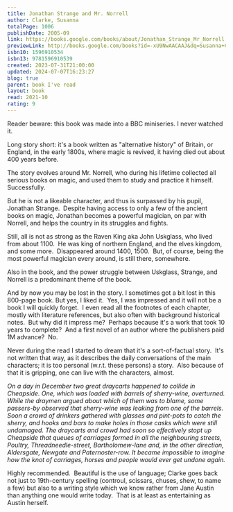```yaml
---
title: Jonathan Strange and Mr. Norrell
author: Clarke, Susanna
totalPage: 1006
publishDate: 2005-09
link: https://books.google.com/books/about/Jonathan_Strange_Mr_Norrell.html?hl=&id=-xU9NwAACAAJ
previewLink: http://books.google.com/books?id=-xU9NwAACAAJ&dq=Susanna+Clarke,+Jonathan+Strange+and+Mr.+Norrell&hl=&as_pt=BOOKS&cd=8&source=gbs_api
isbn10: 1596910534
isbn13: 9781596910539
created: 2023-07-31T21:00:00
updated: 2024-07-07T16:23:27
blog: true
parent: book I've read
layout: book
read: 2021-10
rating: 9
---
```

  
Reader beware: this book was made into a BBC miniseries. I never watched it.    
  
Long story short: it's a book written as "alternative history" of Britain, or England, in the early 1800s, where magic is revived, it having died out about 400 years before.    
  
The story evolves around Mr. Norrell, who during his lifetime collected all serious books on magic, and used them to study and practice it himself.  Successfully.    
  
But he is not a likeable character, and thus is surpassed by his pupil, Jonathan Strange.  Despite having access to only a few of the ancient books on magic, Jonathan becomes a powerful magician, on par with Norrell, and helps the country in its struggles and fights.    
  
Still, all is not as strong as the Raven King aka John Uskglass, who lived from about 1100.  He was king of northern England, and the elves kingdom, and some more.  Disappeared around 1400, 1500.  But, of course, being the most powerful magician every around, is still there, somewhere.    
  
Also in the book, and the power struggle between Uskglass, Strange, and Norrell is a predominant theme of the book.    
  
And by now you may be lost in the story. I sometimes got a bit lost in this 800-page book. But yes, I liked it.  Yes, I was impressed and it will not be a book I will quickly forget.  I even read all the footnotes of each chapter, mostly with literature references, but also often with background historical notes.  But why did it impress me?  Perhaps because it's a work that took 10 years to complete?  And a first novel of an author where the publishers paid 1M advance?  No.    
  
Never during the read I started to dream that it's a sort-of-factual story.  It's not written that way, as it describes the daily conversations of the main characters; it is too personal (w.r.t. these persons) a story.  Also because of that it is gripping, one can live with the characters, almost.     
  
_On a day in December two great draycarts happened to collide in Cheapside. One, which was loaded with barrels of sherry-wine, overturned. While the draymen argued about which of them was to blame, some passers-by observed that sherry-wine was leaking from one of the barrels. Soon a crowd of drinkers gathered with glasses and pint-pots to catch the sherry, and hooks and bars to make holes in those casks which were still undamaged. The draycarts and crowd had soon so effectively stopt up Cheapside that queues of carriages formed in all the neighbouring streets, Poultry, Threadneedle-street, Bartholomew-lane and, in the other direction, Aldersgate, Newgate and Paternoster-row. It became impossible to imagine how the knot of carriages, horses and people would ever get undone again._  
  
Highly recommended.  Beautiful is the use of language; Clarke goes back not just to 19th-century spelling (controul, scissars, chuses, shew, to name a few) but also to a writing style which we know rather from Jane Austin than anything one would write today.  That is at least as entertaining as Austin herself.  
